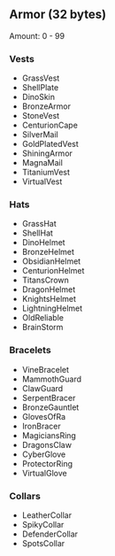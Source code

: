 ## Armor (32 bytes)

Amount: 0 - 99

### Vests
* GrassVest
* ShellPlate
* DinoSkin
* BronzeArmor
* StoneVest
* CenturionCape
* SilverMail
* GoldPlatedVest
* ShiningArmor
* MagnaMail
* TitaniumVest
* VirtualVest

### Hats
* GrassHat
* ShellHat
* DinoHelmet
* BronzeHelmet
* ObsidianHelmet
* CenturionHelmet
* TitansCrown
* DragonHelmet
* KnightsHelmet
* LightningHelmet
* OldReliable
* BrainStorm

### Bracelets
* VineBracelet
* MammothGuard
* ClawGuard
* SerpentBracer
* BronzeGauntlet
* GlovesOfRa
* IronBracer
* MagiciansRing
* DragonsClaw
* CyberGlove
* ProtectorRing
* VirtualGlove

### Collars
* LeatherCollar
* SpikyCollar
* DefenderCollar
* SpotsCollar